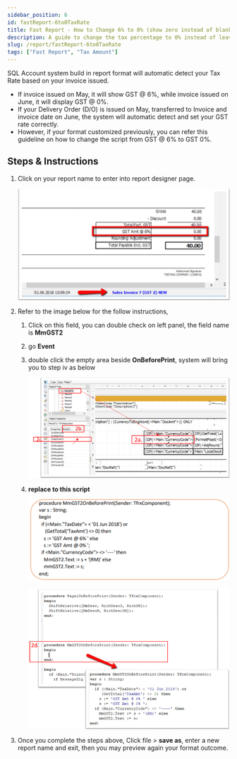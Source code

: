 ```yaml
---
sidebar_position: 6
id: fastReport-6to0TaxRate
title: Fast Report - How to Change 6% to 0% (show zero instead of blank)
description: A guide to change the tax percentage to 0% instead of leaving it blank
slug: /report/fastReport-6to0TaxRate
tags: ["Fast Report", "Tax Amount"]
---
```


SQL Account system build in report format will automatic detect your Tax Rate based on your invoice issued.

- If invoice issued on May, it will show GST @ 6%, while invoice issued on June, it will display GST @ 0%.
- If your Delivery Order (D/O) is issued on May, transferred to Invoice and invoice date on June, the system will automatic detect and set your GST rate correctly.
- However, if your format customized previously, you can refer this guideline on how to change the script from GST @ 6% to GST 0%.

## Steps & Instructions

1. Click on your report name to enter into report designer page.

    ![1](../../static/img/report/fastReport-6to0TaxRate/1.png)

2. Refer to the image below for the follow instructions,

   1. Click on this field, you can double check on left panel, the field name is **MmGST2**

   2. go **Event**

   3. double click the empty area beside **OnBeforePrint**, system will bring you to step iv as below

        ![2](../../static/img/report/fastReport-6to0TaxRate/2.png)

   4. **replace to this script**

        ![3](../../static/img/report/fastReport-6to0TaxRate/3.png)

        ![4](../../static/img/report/fastReport-6to0TaxRate/4.png)

3. Once you complete the steps above, Click file > **save as**, enter a new report name and exit, then you may preview again your format outcome.

